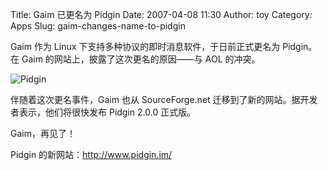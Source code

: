 Title: Gaim 已更名为 Pidgin
Date: 2007-04-08 11:30
Author: toy
Category: Apps
Slug: gaim-changes-name-to-pidgin

Gaim 作为 Linux 下支持多种协议的即时消息软件，于日前正式更名为
Pidgin。在 Gaim 的网站上，披露了这次更名的原因——与 AOL 的冲突。

![Pidgin](http://i.linuxtoy.org/i/2007/04/pidgin.png)

伴随着这次更名事件，Gaim 也从 SourceForge.net
迁移到了新的网站。据开发者表示，他们将很快发布 Pidgin 2.0.0 正式版。

Gaim，再见了！

Pidgin 的新网站：<http://www.pidgin.im/>
